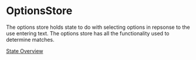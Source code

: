 # OptionsStore
The options store holds state to do with selecting options in repsonse to the use entering text. The options store has all the functionality used to determine matches.

[State Overview](./state/Overview.md)